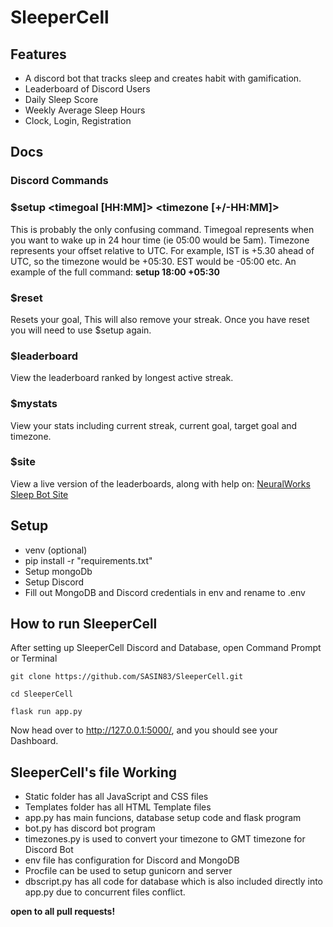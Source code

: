 # SleeperCell
## Features
- A discord bot that tracks sleep and creates habit with gamification.
- Leaderboard of Discord Users
- Daily Sleep Score
- Weekly Average Sleep Hours
- Clock, Login, Registration

## Docs
### Discord Commands
### $setup <timegoal [HH:MM]> <timezone [+/-HH:MM]>

This is probably the only confusing command. Timegoal represents when you want to wake up in 24 hour time (ie 05:00 would be 5am). Timezone represents your offset relative to UTC. For example, IST is +5.30 ahead of UTC, so the timezone would be +05:30. EST would be -05:00 etc. An example of the full command: **setup 18:00 +05:30**

### $reset

Resets your goal, This will also remove your streak. Once you have reset you will need to use $setup again.

### $leaderboard

View the leaderboard ranked by longest active streak.

### $mystats

View your stats including current streak, current goal, target goal and timezone.

### $site

View a live version of the leaderboards, along with help on: [NeuralWorks Sleep Bot Site](https://nw-sleep-bot.herokuapp.com/)

## Setup

- venv (optional)
- pip install -r "requirements.txt"
- Setup mongoDb
- Setup Discord
- Fill out MongoDB and Discord credentials in env and rename to .env

## How to run SleeperCell
After setting up SleeperCell Discord and Database, open Command Prompt or Terminal

```
git clone https://github.com/SASIN83/SleeperCell.git
```
```
cd SleeperCell
```
```
flask run app.py
```

Now head over to http://127.0.0.1:5000/, and you should see your Dashboard.

## SleeperCell's file Working 
- Static folder has all JavaScript and CSS files
- Templates folder has all HTML Template files
- app.py has main funcions, database setup code and flask program
- bot.py has discord bot program
- timezones.py is used to convert your timezone to GMT timezone for Discord Bot
- env file has configuration for Discord and MongoDB
- Procfile can be used to setup gunicorn and server
- dbscript.py has all code for database which is also included directly into app.py due to concurrent files conflict.

**open to all pull requests!**
